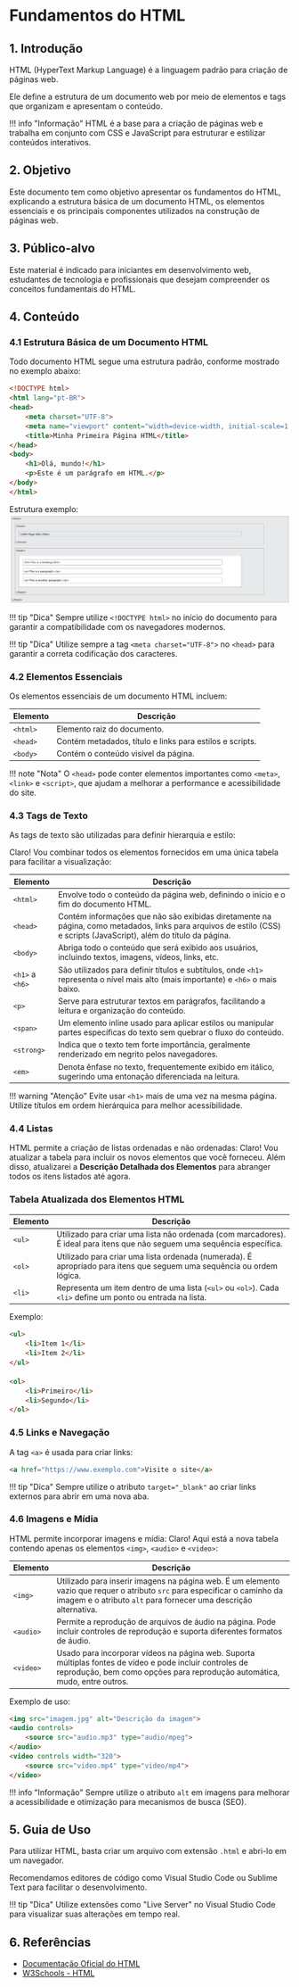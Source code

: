 # Fundamentos do HTML

## 1. Introdução

HTML (HyperText Markup Language) é a linguagem padrão para criação de páginas web. 

Ele define a estrutura de um documento web por meio de elementos e tags que organizam e apresentam o conteúdo.

!!! info "Informação"
    HTML é a base para a criação de páginas web e trabalha em conjunto com CSS e JavaScript para estruturar e estilizar conteúdos interativos.

## 2. Objetivo

Este documento tem como objetivo apresentar os fundamentos do HTML, explicando a estrutura básica de um documento HTML, os elementos essenciais e os principais componentes utilizados na construção de páginas web.

## 3. Público-alvo

Este material é indicado para iniciantes em desenvolvimento web, estudantes de tecnologia e profissionais que desejam compreender os conceitos fundamentais do HTML.

## 4. Conteúdo

### 4.1 Estrutura Básica de um Documento HTML

Todo documento HTML segue uma estrutura padrão, conforme mostrado no exemplo abaixo:

```html
<!DOCTYPE html>
<html lang="pt-BR">
<head>
    <meta charset="UTF-8">
    <meta name="viewport" content="width=device-width, initial-scale=1.0">
    <title>Minha Primeira Página HTML</title>
</head>
<body>
    <h1>Olá, mundo!</h1>
    <p>Este é um parágrafo em HTML.</p>
</body>
</html>
```

Estrutura exemplo:
![Page Structure](../assets/img/html-page-structure.png)


!!! tip "Dica"
    Sempre utilize `<!DOCTYPE html>` no início do documento para garantir a compatibilidade com os navegadores modernos.
    
!!! tip "Dica"
    Utilize sempre a tag `<meta charset="UTF-8">` no `<head>` para garantir a correta codificação dos caracteres.
### 4.2 Elementos Essenciais

Os elementos essenciais de um documento HTML incluem:

| **Elemento** | **Descrição**                                            |
| ------------ | -------------------------------------------------------- |
| `<html>`     | Elemento raiz do documento.                              |
| `<head>`     | Contém metadados, título e links para estilos e scripts. |
| `<body>`     | Contém o conteúdo visível da página.                     |

!!! note "Nota"
    O `<head>` pode conter elementos importantes como `<meta>`, `<link>` e `<script>`, que ajudam a melhorar a performance e acessibilidade do site.

### 4.3 Tags de Texto

As tags de texto são utilizadas para definir hierarquia e estilo:

Claro! Vou combinar todos os elementos fornecidos em uma única tabela para facilitar a visualização:

| **Elemento**    | **Descrição**                                                                                                                                                        |
| --------------- | -------------------------------------------------------------------------------------------------------------------------------------------------------------------- |
| `<html>`        | Envolve todo o conteúdo da página web, definindo o início e o fim do documento HTML.                                                                                 |
| `<head>`        | Contém informações que não são exibidas diretamente na página, como metadados, links para arquivos de estilo (CSS) e scripts (JavaScript), além do título da página. |
| `<body>`        | Abriga todo o conteúdo que será exibido aos usuários, incluindo textos, imagens, vídeos, links, etc.                                                                 |
| `<h1>` a `<h6>` | São utilizados para definir títulos e subtítulos, onde `<h1>` representa o nível mais alto (mais importante) e `<h6>` o mais baixo.                                  |
| `<p>`           | Serve para estruturar textos em parágrafos, facilitando a leitura e organização do conteúdo.                                                                         |
| `<span>`        | Um elemento inline usado para aplicar estilos ou manipular partes específicas do texto sem quebrar o fluxo do conteúdo.                                              |
| `<strong>`      | Indica que o texto tem forte importância, geralmente renderizado em negrito pelos navegadores.                                                                       |
| `<em>`          | Denota ênfase no texto, frequentemente exibido em itálico, sugerindo uma entonação diferenciada na leitura.                                                          |

!!! warning "Atenção"
    Evite usar `<h1>` mais de uma vez na mesma página. Utilize títulos em ordem hierárquica para melhor acessibilidade.

### 4.4 Listas

HTML permite a criação de listas ordenadas e não ordenadas:
Claro! Vou atualizar a tabela para incluir os novos elementos que você forneceu. Além disso, atualizarei a **Descrição Detalhada dos Elementos** para abranger todos os itens listados até agora.

### Tabela Atualizada dos Elementos HTML

| **Elemento** | **Descrição**                                                                                                             |
| ------------ | ------------------------------------------------------------------------------------------------------------------------- |
| `<ul>`       | Utilizado para criar uma lista não ordenada (com marcadores). É ideal para itens que não seguem uma sequência específica. |
| `<ol>`       | Utilizado para criar uma lista ordenada (numerada). É apropriado para itens que seguem uma sequência ou ordem lógica.     |
| `<li>`       | Representa um item dentro de uma lista (`<ul>` ou `<ol>`). Cada `<li>` define um ponto ou entrada na lista.               |

Exemplo:
```html
<ul>
    <li>Item 1</li>
    <li>Item 2</li>
</ul>

<ol>
    <li>Primeiro</li>
    <li>Segundo</li>
</ol>
```

### 4.5 Links e Navegação

A tag `<a>` é usada para criar links:
```html
<a href="https://www.exemplo.com">Visite o site</a>
```

!!! tip "Dica"
    Sempre utilize o atributo `target="_blank"` ao criar links externos para abrir em uma nova aba.

### 4.6 Imagens e Mídia

HTML permite incorporar imagens e mídia:
Claro! Aqui está a nova tabela contendo apenas os elementos `<img>`, `<audio>` e `<video>`:

| **Elemento** | **Descrição**                                                                                                                                                                                  |
| ------------ | ---------------------------------------------------------------------------------------------------------------------------------------------------------------------------------------------- |
| `<img>`      | Utilizado para inserir imagens na página web. É um elemento vazio que requer o atributo `src` para especificar o caminho da imagem e o atributo `alt` para fornecer uma descrição alternativa. |
| `<audio>`    | Permite a reprodução de arquivos de áudio na página. Pode incluir controles de reprodução e suporta diferentes formatos de áudio.                                                              |
| `<video>`    | Usado para incorporar vídeos na página web. Suporta múltiplas fontes de vídeo e pode incluir controles de reprodução, bem como opções para reprodução automática, mudo, entre outros.          |

Exemplo de uso:
```html
<img src="imagem.jpg" alt="Descrição da imagem">
<audio controls>
    <source src="audio.mp3" type="audio/mpeg">
</audio>
<video controls width="320">
    <source src="video.mp4" type="video/mp4">
</video>
```

!!! info "Informação"
    Sempre utilize o atributo `alt` em imagens para melhorar a acessibilidade e otimização para mecanismos de busca (SEO).

## 5. Guia de Uso

Para utilizar HTML, basta criar um arquivo com extensão `.html` e abri-lo em um navegador. 

Recomendamos editores de código como Visual Studio Code ou Sublime Text para facilitar o desenvolvimento.

!!! tip "Dica"
    Utilize extensões como "Live Server" no Visual Studio Code para visualizar suas alterações em tempo real.

## 6. Referências
- [Documentação Oficial do HTML](https://developer.mozilla.org/pt-BR/docs/Web/HTML)
- [W3Schools - HTML](https://www.w3schools.com/html/)



